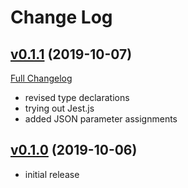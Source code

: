 # Change Log

## [v0.1.1](https://github.com/JarryShaw/lorem.js/tree/v0.1.1) (2019-10-07)
[Full Changelog](https://github.com/JarryShaw/lorem.js/compare/v0.1.0...v0.1.1)

* revised type declarations
* trying out Jest.js
* added JSON parameter assignments

## [v0.1.0](https://github.com/JarryShaw/lorem.js/tree/v0.1.0) (2019-10-06)

* initial release
